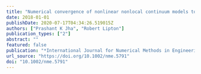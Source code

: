 ```yaml
---
title: "Numerical convergence of nonlinear nonlocal continuum models to local elastodynamics"
date: 2018-01-01
publishDate: 2020-07-17T04:34:26.519015Z
authors: ["Prashant K Jha", "Robert Lipton"]
publication_types: ["2"]
abstract: ""
featured: false
publication: "*International Journal for Numerical Methods in Engineering*"
url_source: "https://doi.org/10.1002/nme.5791"
doi: "10.1002/nme.5791"
---
```


